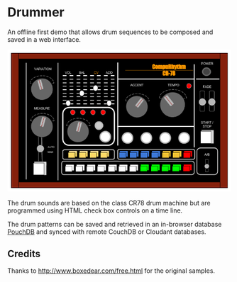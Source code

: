 # Drummer

An offline first demo that allows drum sequences to be composed and saved in a web interface.

![cr78](img/cr78.png)

The drum sounds are based on the class CR78 drum machine but are programmed using HTML check box
controls on a time line.

The drum patterns can be saved and retrieved in an in-browser database [PouchDB](https://pouchdb.com)
and synced with remote CouchDB or Cloudant databases.

## Credits

Thanks to http://www.boxedear.com/free.html for the original samples.